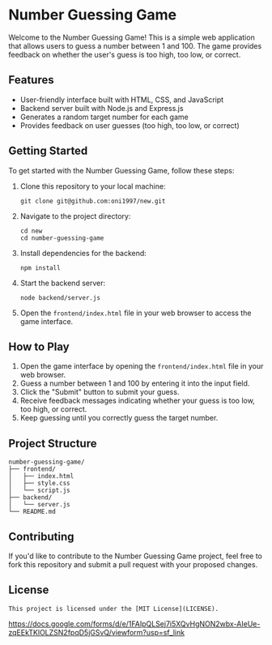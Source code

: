 # Number Guessing Game

Welcome to the Number Guessing Game! This is a simple web application that allows users to guess a number between 1 and 100. The game provides feedback on whether the user's guess is too high, too low, or correct.

## Features

- User-friendly interface built with HTML, CSS, and JavaScript
- Backend server built with Node.js and Express.js
- Generates a random target number for each game
- Provides feedback on user guesses (too high, too low, or correct)

## Getting Started

To get started with the Number Guessing Game, follow these steps:

1. Clone this repository to your local machine:

   ```
   git clone git@github.com:oni1997/new.git
   ```

2. Navigate to the project directory:

   ```
   cd new
   cd number-guessing-game
   ```

3. Install dependencies for the backend:

   ```
   npm install
   ```

4. Start the backend server:

   ```
   node backend/server.js
   ```

5. Open the `frontend/index.html` file in your web browser to access the game interface.

## How to Play

1. Open the game interface by opening the `frontend/index.html` file in your web browser.
2. Guess a number between 1 and 100 by entering it into the input field.
3. Click the "Submit" button to submit your guess.
4. Receive feedback messages indicating whether your guess is too low, too high, or correct.
5. Keep guessing until you correctly guess the target number.

## Project Structure

```
number-guessing-game/
├── frontend/
│   ├── index.html
│   ├── style.css
│   └── script.js
├── backend/
│   └── server.js
└── README.md
```

## Contributing

If you'd like to contribute to the Number Guessing Game project, feel free to fork this repository and submit a pull request with your proposed changes.

## License
```
This project is licensed under the [MIT License](LICENSE).
```

https://docs.google.com/forms/d/e/1FAIpQLSej7i5XQvHgNON2wbx-AIeUe-zqEEkTKlOLZSN2fpqD5jGSvQ/viewform?usp=sf_link